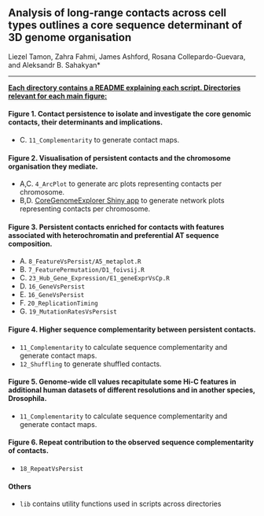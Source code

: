 ## Analysis of long-range contacts across cell types outlines a core sequence determinant of 3D genome organisation
Liezel Tamon, Zahra Fahmi, James Ashford, Rosana Collepardo-Guevara, and Aleksandr B. Sahakyan*

---------------

<u>**Each directory contains a README explaining each script. Directories relevant for each main figure:**</u>

#### Figure 1. Contact persistence to isolate and investigate the core genomic contacts, their determinants and implications.
- C. `11_Complementarity` to generate contact maps.

#### Figure 2. Visualisation of persistent contacts and the chromosome organisation they mediate.
- A,C. `4_ArcPlot` to generate arc plots representing contacts per chromosome.
- B,D. [CoreGenomeExplorer Shiny app](https://github.com/liezeltamon/CoreGenomeExplorerLite) to generate network plots representing contacts per chromosome.

#### Figure 3. Persistent contacts enriched for contacts with features associated with heterochromatin and preferential AT sequence composition.
- A. `8_FeatureVsPersist/A5_metaplot.R`
- B. `7_FeaturePermutation/D1_foivsij.R`
- C. `23_Hub_Gene_Expression/E1_geneExprVsCp.R`
- D. `16_GeneVsPersist`
- E. `16_GeneVsPersist`
- F. `20_ReplicationTiming`
- G. `19_MutationRatesVsPersist`
  
#### Figure 4. Higher sequence complementarity between persistent contacts.
- `11_Complementarity` to calculate sequence complementarity and generate contact maps.
- `12_Shuffling` to generate shuffled contacts.
  
#### Figure 5. Genome-wide cII values recapitulate some Hi-C features in additional human datasets of different resolutions and in another species, Drosophila.
- `11_Complementarity` to calculate sequence complementarity and generate contact maps.

#### Figure 6. Repeat contribution to the observed sequence complementarity of contacts.
- `18_RepeatVsPersist`

#### Others
- `lib` contains utility functions used in scripts across directories
